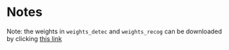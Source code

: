 # Notes

Note: the weights in `weights_detec` and `weights_recog` can be downloaded by clicking [this link](https://drive.google.com/file/d/1MSzX_rw0AMj5Hq24r3WXHn8j00EIyxHU/view?usp=sharing)

